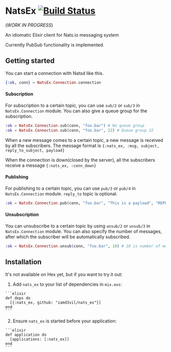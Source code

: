 # NatsEx [![Build Status](https://travis-ci.org/iamd3vil/nats_ex.svg?branch=master)](https://travis-ci.org/iamd3vil/nats_ex)

(*WORK IN PROGRESS*)

An idiomatic Elixir client for Nats.io messaging system

Currently PubSub functionality is implemented.

## Getting started

You can start a connection with Natsd like this.

```elixir
{:ok, conn} = NatsEx.Connection.connection
```

#### Subscription

For subscription to a certain topic, you can use `sub/2` or `sub/3` in `NatsEx.Connection` module. You can also give a queue group for the subscription.

```elixir
:ok = NatsEx.Connection.sub(conn, "foo.bar") # No queue group
:ok = NatsEx.Connection.sub(conn, "foo.bar", 22) # Queue group 22
```

When a new message comes to a certain topic, a new message is received by all the subscribers. The message format is `{:nats_ex, :msg, subject, reply_to_subject, payload}`

When the connection is down(closed by the server), all the subscribers receive a message `{:nats_ex, :conn_down}`

#### Publishing

For publishing to a certain topic, you can use `pub/3` or `pub/4` in `NatsEx.Connection` module. `reply_to` topic is optional.

```elixir
:ok = NatsEx.Connection.pub(conn, "foo.bar", "This is a payload", "REPLY_SUBJECT")
```

#### Unsubscription

You can unsubscribe to a certain topic by using `unsub/2` or `unsub/3` in `NatsEx.Connection` module. You can also specify the number of messages, after which the subscriber will be automatically subscribed.

```elixir
:ok = NatsEx.Connection.unsub(conn, "foo.bar", 10) # 10 is number of messages until unsubscription. This is optional
```

## Installation

It's not available on Hex yet, but if you want to try it out:

  1. Add `nats_ex` to your list of dependencies in `mix.exs`:

    ```elixir
    def deps do
      [{:nats_ex, github: "iamd3vil/nats_ex"}]
    end
    ```

  2. Ensure `nats_ex` is started before your application:

    ```elixir
    def application do
      [applications: [:nats_ex]]
    end
    ```

